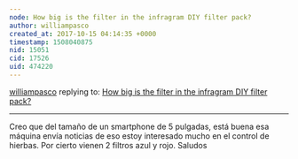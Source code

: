 ```yaml
---
node: How big is the filter in the infragram DIY filter pack?
author: williampasco
created_at: 2017-10-15 04:14:35 +0000
timestamp: 1508040875
nid: 15051
cid: 17526
uid: 474220
---
```




[williampasco](../profile/williampasco) replying to: [How big is the filter in the infragram DIY filter pack?](../notes/robotfarms/10-15-2017/how-big-is-the-filter-in-the-infragram-diy-filter-pack)

----
Creo que del tamaño de un smartphone de 5 pulgadas, está buena esa máquina envía noticias de eso estoy interesado mucho en el control de hierbas. Por cierto vienen 2 filtros azul y rojo. Saludos